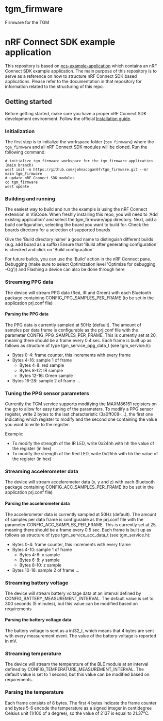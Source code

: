 # tgm_firmware

Firmware for the TGM

# nRF Connect SDK example application

This repository is based on [ncs-example-application](https://nrfconnect.github.io/ncs-example-application)
which contains an nRF Connect SDK example application. The main
purpose of this repository is to serve as a reference on how to structure nRF Connect
SDK based applications. Please refer to the documentation in that repository for information related to the structuring of this repo.

## Getting started

Before getting started, make sure you have a proper nRF Connect SDK development environment.
Follow the official
[Installation guide](https://developer.nordicsemi.com/nRF_Connect_SDK/doc/latest/nrf/installation/install_ncs.html).

### Initialization

The first step is to initialize the workspace folder (`tgm_firmware`) where
the `tgm_firmware` and all nRF Connect SDK modules will be cloned. Run the following
command:

```shell
# initialize tgm_firmware workspace for the tgm_firmware application (main branch)
west init -m https://github.com/johnacogan67/tgm_firmware.git --mr main tgm_firmware
# update nRF Connect SDK modules
cd tgm_firmware
west update
```

### Building and running

The easiest way to build and run the example is using the nRF Connect extension in VSCode.
When freshly installing this repo, you will need to 'Add existing application' and select the tgm_firmware/app directory.
Next, add a build configuration, selecting the board you want to build for.
Check the boards directory for a selection of supported boards

Give the 'Build directory name' a good name to distinguish different builds (e.g. add board as a suffix)
Ensure that 'Build after generating configuration' is checked and click on 'Build configuration'

For future builds, you can use the 'Build' action in the nRF Connect pane.
Debugging (make sure to select Optimization level 'Optimize for debugging -Og')) and Flashing a device can also be done through here

### Streaming PPG data

The device will stream PPG data (Red, IR and Green) with each Bluetooth package containing CONFIG_PPG_SAMPLES_PER_FRAME (to be set in the application prj.conf file)

#### Parsing the PPG data

The PPG data is currently sampled at 50Hz (default). The amount of samples per data frame is configurable as the prj.conf file with the parameter CONFIG_PPG_SAMPLES_PER_FRAME. This is currently set at 20, meaning there should be a frame every 0.4 sec.
Each frame is built up as follows as structure of type tgm_service_ppg_data_t (see tgm_service.h):

- Bytes 0-4: frame counter, this increments with every frame
- Bytes 4-16: sample 1 of frame
  - Bytes 4-8: red sample
  - Bytes 8-12: IR sample
  - Bytes 12-16: Green sample
- Bytes 16-28: sample 2 of frame
  ...

### Tuning the PPG sensor parameters

Currently the TGM service supports modifying the MAXM86161 registers on the go to allow for easy tuning of the parameters.
To modify a PPG sensor register, write 2 bytes to the last characteristic (3a0ff008-...), the first one indicating which register to modify and the second one containing the value you want to write to the register.

Example:

- To modify the strength of the IR LED, write 0x24hh with hh the value of the register (in hex)
- To modify the strength of the Red LED, write 0x25hh with hh the value of the register (in hex)

### Streaming accelerometer data

The device will stream accelerometer data (x, y and z) with each Bluetooth package containing CONFIG_ACC_SAMPLES_PER_FRAME (to be set in the application prj.conf file)

#### Parsing the accelerometer data

The accelerometer data is currently sampled at 50Hz (default). The amount of samples per data frame is configurable as the prj.conf file with the parameter CONFIG_ACC_SAMPLES_PER_FRAME. This is currently set at 25, meaning there should be a frame every 0.5 sec.
Each frame is built up as follows as structure of type tgm_service_acc_data_t (see tgm_service.h):

- Bytes 0-4: frame counter, this increments with every frame
- Bytes 4-10: sample 1 of frame
  - Bytes 4-6: x sample
  - Bytes 6-8: y sample
  - Bytes 8-10: z sample
- Bytes 10-16: sample 2 of frame
  ...

### Streaming battery voltage

The device will stream battery voltage data at an interval defined by CONFIG_BATTERY_MEASUREMENT_INTERVAL. The default value is set to 300 seconds (5 minutes), but this value can be modified based on requirements

#### Parsing the battery voltage data

The battery voltage is sent as a int32_t, which means that 4 bytes are sent with every measurement event. The value of the battery voltage is reported in mV.

### Streaming temperature

The device will stream the temperature of the BLE module at an interval defined by CONFIG_TEMPERATURE_MEASUREMENT_INTERVAL. The default value is set to 1 second, but this value can be modified based on requirements.

### Parsing the temperature

Each frame consists of 8 bytes. The first 4 bytes indicate the frame counter and bytes 5-6 encode the temperature as a signed integer in centidegree Celsius unit (1/100 of a degree), so the value of 2137 is equal to 21.37°C.
